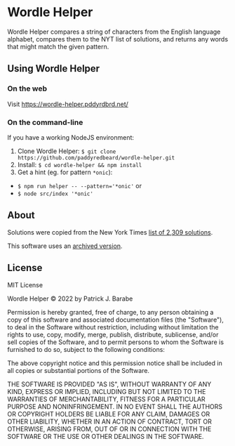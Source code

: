 # Wordle Helper

Wordle Helper compares a string of characters from the English language
alphabet, compares them to the NYT list of solutions, and returns any
words that might match the given pattern.

## Using Wordle Helper

### On the web

Visit https://wordle-helper.pddyrdbrd.net/

### On the command-line

If you have a working NodeJS environment:

1. Clone Wordle Helper: `$ git clone https://github.com/paddyredbeard/wordle-helper.git`
2. Install: `$ cd wordle-helper && npm install`
3. Get a hint (eg. for pattern `*onic`):
  - `$ npm run helper -- --pattern='*onic'` or
  - `$ node src/index '*onic'`

## About

Solutions were copied from the New York Times [list of 2,309 solutions](https://static.nytimes.com/newsgraphics/2022/01/25/wordle-solver/assets/solutions.txt).

This software uses an [archived version](https://gist.github.com/paddyredbeard/95cec9ed4a7a15b4c7209ba8502438de).

## License

MIT License

Wordle Helper © 2022 by Patrick J. Barabe

Permission is hereby granted, free of charge, to any person obtaining a copy
of this software and associated documentation files (the "Software"), to deal
in the Software without restriction, including without limitation the rights
to use, copy, modify, merge, publish, distribute, sublicense, and/or sell
copies of the Software, and to permit persons to whom the Software is
furnished to do so, subject to the following conditions:

The above copyright notice and this permission notice shall be included in all
copies or substantial portions of the Software.

THE SOFTWARE IS PROVIDED "AS IS", WITHOUT WARRANTY OF ANY KIND, EXPRESS OR
IMPLIED, INCLUDING BUT NOT LIMITED TO THE WARRANTIES OF MERCHANTABILITY,
FITNESS FOR A PARTICULAR PURPOSE AND NONINFRINGEMENT. IN NO EVENT SHALL THE
AUTHORS OR COPYRIGHT HOLDERS BE LIABLE FOR ANY CLAIM, DAMAGES OR OTHER
LIABILITY, WHETHER IN AN ACTION OF CONTRACT, TORT OR OTHERWISE, ARISING FROM,
OUT OF OR IN CONNECTION WITH THE SOFTWARE OR THE USE OR OTHER DEALINGS IN THE
SOFTWARE.
